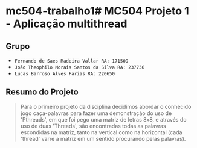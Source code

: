 # mc504-trabalho1# MC504 Projeto 1 - Aplicação multithread

## Grupo 
* `Fernando de Saes Madeira Vallar RA: 171509`
* `João Theophilo Morais Santos da Silva RA: 237736`
* `Lucas Barroso Alves Farias RA: 220650`

## Resumo do Projeto
> Para o primeiro projeto da disciplina decidimos abordar o conhecido jogo caça-palavras para fazer uma demonstração do 
uso de 'Pthreads', em que foi pego uma matriz de letras 8x8, e através do uso de duas 'Threads', são encontradas todas as
palavras escondidas na matriz, tanto na vertical como na horizontal (cada 'thread' varre a matriz em um sentido procurando pelas palavras).
